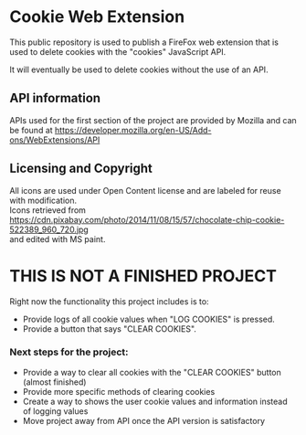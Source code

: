 # Cookie Web Extension
 
 This public repository is used to publish a FireFox web extension that is used to delete cookies with the "cookies" JavaScript API.
 
 It will eventually be used to delete cookies without the use of an API.
 
 ## API information
 
 APIs used for the first section of the project are provided by Mozilla and can be found at https://developer.mozilla.org/en-US/Add-ons/WebExtensions/API
 
 ## Licensing and Copyright
 
 All icons are used under Open Content license and are labeled for reuse with modification. <br />
 Icons retrieved from https://cdn.pixabay.com/photo/2014/11/08/15/57/chocolate-chip-cookie-522389_960_720.jpg <br />
 and edited with MS paint.
 
 # THIS IS NOT A FINISHED PROJECT
 
 Right now the functionality this project includes is to:
 
  - Provide logs of all cookie values when  "LOG COOKIES" is pressed.<br />
  - Provide a button that says "CLEAR COOKIES".
  
 ### Next steps for the project:
 
  - Provide a way to clear all cookies with the "CLEAR COOKIES" button (almost finished)<br />
  - Provide more specific methods of clearing cookies<br />
  - Create a way to shows the user cookie values and information instead of logging values<br />
  - Move project away from API once the API version is satisfactory